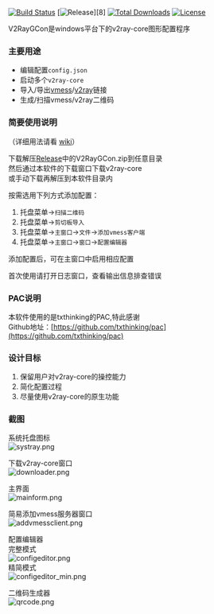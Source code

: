 [![Build Status][1]][2] [![Release][7]][8] [![Total Downloads][3]][4] [![License][5]][6]

[1]: https://dev.azure.com/wgu6ymoma/V2RayGCon/_apis/build/status/nobody3u.V2RayGCon "Build Status Badge"
[2]: https://dev.azure.com/wgu6ymoma/V2RayGCon/_build/latest?definitionId=3 "Azure Build Status"
[3]: https://img.shields.io/github/downloads/nobody3u/V2RayGCon/total.svg "Total Downloads Badge"
[4]: https://github.com/nobody3u/V2RayGCon/releases "Releases"
[5]: https://img.shields.io/github/license/nobody3u/V2RayGCon.svg "Licence Badge"
[6]: https://github.com/nobody3u/V2RayGCon/blob/master/LICENSE "Licence"
[7]: https://img.shields.io/github/release/nobody3u/V2RayGCon/all.svg "Release Badge"
[9]: https://github.com/nobody3u/V2RayGCon/releases "Releases"

V2RayGCon是windows平台下的v2ray-core图形配置程序  

### 主要用途  
  * 编辑配置`config.json`  
  * 启动多个`v2ray-core`  
  * 导入/导出[vmess](https://github.com/2dust/v2rayN/wiki/%E5%88%86%E4%BA%AB%E9%93%BE%E6%8E%A5%E6%A0%BC%E5%BC%8F%E8%AF%B4%E6%98%8E(ver-2))/[v2ray](https://github.com/nobody3u/V2RayGCon/wiki/%E5%85%B3%E4%BA%8EV2RayGCon#v2ray%E9%93%BE%E6%8E%A5%E6%98%AF%E4%BB%80%E4%B9%88%E9%AC%BC)链接  
  * 生成/扫描vmess/v2ray二维码  
  
### 简要使用说明  
  
（详细用法请看 [wiki](https://github.com/nobody3u/V2RayGCon/wiki)）  
  
下载解压[Release](https://github.com/nobody3u/V2RayGCon/releases)中的V2RayGCon.zip到任意目录  
然后通过本软件的下载窗口下载v2ray-core  
或手动下载再解压到本软件目录内    
  
按需选用下列方式添加配置：  
 1. 托盘菜单->`扫描二维码`  
 2. 托盘菜单->`剪切板导入`  
 3. 托盘菜单->`主窗口`->`文件`->`添加vmess客户端`  
 4. 托盘菜单->`主窗口`->`窗口`->`配置编辑器`  
    
添加配置后，可在主窗口中启用相应配置  
  
首次使用请打开日志窗口，查看输出信息排查错误  

### PAC说明
本软件使用的是txthinking的PAC,特此感谢  
Github地址：[https://github.com/txthinking/pac](https://github.com/txthinking/pac)  

### 设计目标
1. 保留用户对v2ray-core的操控能力  
2. 简化配置过程  
3. 尽量使用v2ray-core的原生功能  
  
### 截图  
系统托盘图标  
![systray.png](https://raw.githubusercontent.com/nobody3u/V2RayGCon/master/screenshot/systray.png)  

下载v2ray-core窗口  
![downloader.png](https://raw.githubusercontent.com/nobody3u/V2RayGCon/master/screenshot/downloader.png)  
  
主界面  
![mainform.png](https://raw.githubusercontent.com/nobody3u/V2RayGCon/master/screenshot/mainform.png)  

简易添加vmess服务器窗口  
![addvmessclient.png](https://raw.githubusercontent.com/nobody3u/V2RayGCon/master/screenshot/addvmessclient.png)  
  
配置编辑器  
完整模式  
![configeditor.png](https://raw.githubusercontent.com/nobody3u/V2RayGCon/master/screenshot/configeditor.png)  
精简模式  
![configeditor_min.png](https://raw.githubusercontent.com/nobody3u/V2RayGCon/master/screenshot/configeditor_min.png)  
  
二维码生成器  
![qrcode.png](https://raw.githubusercontent.com/nobody3u/V2RayGCon/master/screenshot/qrcode.png)  
